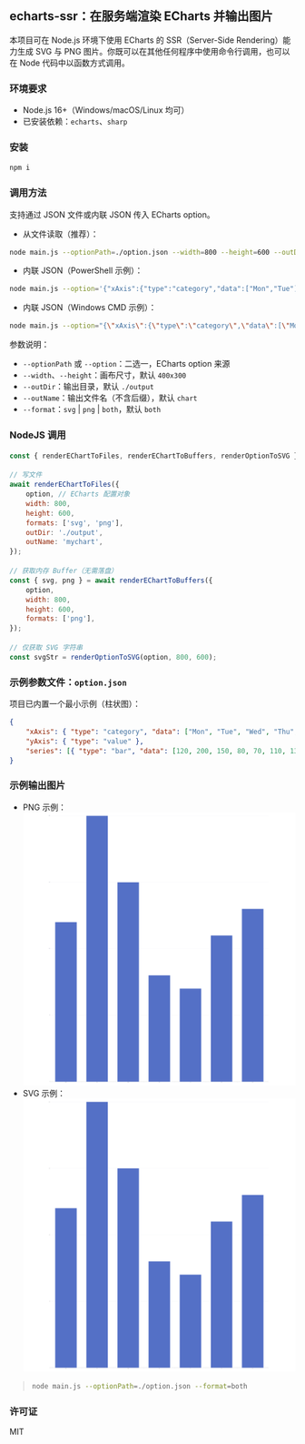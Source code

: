 ## echarts-ssr：在服务端渲染 ECharts 并输出图片

本项目可在 Node.js 环境下使用 ECharts 的 SSR（Server-Side Rendering）能力生成 SVG 与 PNG 图片。你既可以在其他任何程序中使用命令行调用，也可以在 Node 代码中以函数方式调用。

### 环境要求

-   Node.js 16+（Windows/macOS/Linux 均可）
-   已安装依赖：`echarts`、`sharp`

### 安装

```bash
npm i
```

### 调用方法

支持通过 JSON 文件或内联 JSON 传入 ECharts option。

-   从文件读取（推荐）：

```bash
node main.js --optionPath=./option.json --width=800 --height=600 --outDir=./output --outName=mychart --format=both
```

-   内联 JSON（PowerShell 示例）：

```bash
node main.js --option='{"xAxis":{"type":"category","data":["Mon","Tue"]},"yAxis":{"type":"value"},"series":[{"type":"bar","data":[120,200]}]}' --width=800 --height=600 --format=png
```

-   内联 JSON（Windows CMD 示例）：

```bash
node main.js --option="{\"xAxis\":{\"type\":\"category\",\"data\":[\"Mon\",\"Tue\"]},\"yAxis\":{\"type\":\"value\"},\"series\":[{\"type\":\"bar\",\"data\":[120,200]}]}" --format=svg
```

参数说明：

-   `--optionPath` 或 `--option`：二选一，ECharts option 来源
-   `--width`、`--height`：画布尺寸，默认 `400x300`
-   `--outDir`：输出目录，默认 `./output`
-   `--outName`：输出文件名（不含后缀），默认 `chart`
-   `--format`：`svg` | `png` | `both`，默认 `both`

### NodeJS 调用

```js
const { renderEChartToFiles, renderEChartToBuffers, renderOptionToSVG } = require('./main');

// 写文件
await renderEChartToFiles({
    option, // ECharts 配置对象
    width: 800,
    height: 600,
    formats: ['svg', 'png'],
    outDir: './output',
    outName: 'mychart',
});

// 获取内存 Buffer（无需落盘）
const { svg, png } = await renderEChartToBuffers({
    option,
    width: 800,
    height: 600,
    formats: ['png'],
});

// 仅获取 SVG 字符串
const svgStr = renderOptionToSVG(option, 800, 600);
```

### 示例参数文件：`option.json`

项目已内置一个最小示例（柱状图）：

```json
{
    "xAxis": { "type": "category", "data": ["Mon", "Tue", "Wed", "Thu", "Fri", "Sat", "Sun"] },
    "yAxis": { "type": "value" },
    "series": [{ "type": "bar", "data": [120, 200, 150, 80, 70, 110, 130] }]
}
```

### 示例输出图片

-   PNG 示例：![chart.png](output/chart.png)
-   SVG 示例：![chart.svg](output/chart.svg)

> ```bash
> node main.js --optionPath=./option.json --format=both
> ```

### 许可证

MIT
